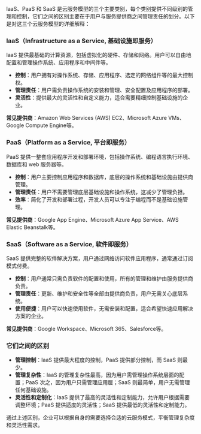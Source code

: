 IaaS、PaaS 和 SaaS 是云服务模型的三个主要类别，每个类别提供不同级别的管理和控制，它们之间的区别主要在于用户与服务提供商之间管理责任的划分。以下是对这三个云服务模型的详细解释：

### IaaS（Infrastructure as a Service, 基础设施即服务）
IaaS 提供最基础的计算资源，包括虚拟化的硬件、存储和网络。用户可以自由地配置和管理操作系统、应用程序和中间件等。

+ **控制**：用户拥有对操作系统、存储、应用程序、选定的网络组件等的最大控制权。
+ **管理责任**：用户需负责操作系统的安装和管理、安全配置及应用程序的部署。
+ **灵活性**：提供最大的灵活性和自定义能力，适合需要精细控制基础设施的企业。

**常见提供商**：Amazon Web Services (AWS) EC2、Microsoft Azure VMs、Google Compute Engine等。

### PaaS（Platform as a Service, 平台即服务）
PaaS 提供一整套应用程序开发和部署环境，包括操作系统、编程语言执行环境、数据库和 web 服务器等。

+ **控制**：用户主要控制应用程序和数据库，底层的操作系统和基础设施由提供商管理。
+ **管理责任**：用户不需要管理底层基础设施和操作系统，这减少了管理负担。
+ **效率**：简化了开发和部署过程，开发人员可以专注于编程而不是基础设施管理。

**常见提供商**：Google App Engine、Microsoft Azure App Service、AWS Elastic Beanstalk等。

### SaaS（Software as a Service, 软件即服务）
SaaS 提供完整的软件解决方案，用户通过网络访问软件应用程序，通常通过订阅模式付费。

+ **控制**：用户通常只需负责软件的配置和使用，所有的管理和维护由服务提供商负责。
+ **管理责任**：更新、维护和安全性等全部由提供商负责，用户无需关心底层系统。
+ **使用便捷**：用户可以快速使用软件，无需安装和配置，适合希望快速应用解决方案的企业。

**常见提供商**：Google Workspace、Microsoft 365、Salesforce等。

### 它们之间的区别
+ **管理控制**：IaaS 提供最大程度的控制，PaaS 提供部分控制，而 SaaS 则最少。
+ **管理复杂性**：IaaS 的管理复杂性最高，因为用户需管理操作系统层面的配置；PaaS 次之，因为用户只需管理应用层；SaaS 则最简单，用户无需管理任何基础设施。
+ **灵活性和定制化**：IaaS 提供了最高的灵活性和定制能力，允许用户根据需要调整环境；PaaS 提供适度的灵活性；SaaS 提供最低的灵活性和定制能力。

通过上述区别，企业可以根据自身的需要选择合适的云服务模式，平衡管理复杂度和灵活性需求。

